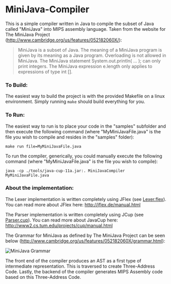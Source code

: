 # MiniJava-Compiler
This is a simple compiler written in Java to compile the subset of Java called "MiniJava" into MIPS assembly language.  Taken from the website for The MiniJava Project (http://www.cambridge.org/us/features/052182060X/):

>MiniJava is a subset of Java. The meaning of a MiniJava program is given by its meaning as a Java program. Overloading is not allowed in MiniJava. The MiniJava statement System.out.println( ... ); can only print integers. The MiniJava expression e.length only applies to expressions of type int [].

### To Build:

The easiest way to build the project is with the provided Makefile on a linux environment.  Simply running ```make``` should build everything for you.</li>

### To Run:

The easiest way to run is to place your code in the "samples" subfolder and then execute the following command (where "MyMiniJavaFile.java" is the file you wish to compile and resides in the "samples" folder):
```
make run file=MyMiniJavaFile.java
```

To run the compiler, generically, you could manually execute the following command (where "MyMiniJavaFile.java" is the file you wish to compile):
```
java -cp ./tools/java-cup-11a.jar:. MiniJavaCompiler MyMiniJavaFile.java
```

### About the implementation:

The Lexer implementation is written completely using JFlex (see [Lexer.flex](https://github.com/mrhappyasthma/MiniJava-Compiler/blob/master/Lexer.flex)).  You can read more about JFlex here: http://jflex.de/manual.html

The Parser implementation is written completely using JCup (see [Parser.cup](https://github.com/mrhappyasthma/MiniJava-Compiler/blob/master/Parser.cup)).  You can read more about JavaCup here: http://www2.cs.tum.edu/projects/cup/manual.html

The Grammar for MiniJava as defined by The MiniJava Project can be seen below (http://www.cambridge.org/us/features/052182060X/grammar.html):

![MiniJava Grammar](http://i.imgur.com/XazQEp9.jpg)

The front end of the compiler produces an AST as a first type of intermediate representation.  This is traversed to create Three-Address Code.  Lastly, the backend of the compiler generates MIPS Assembly code based on this Three-Address Code.
